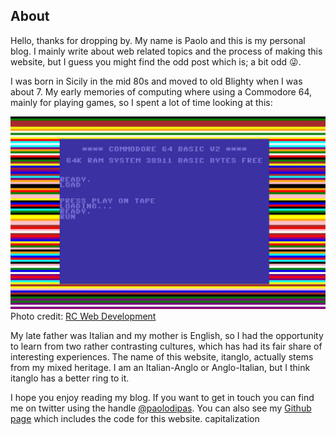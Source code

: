 ## About

Hello, thanks for dropping by. My name is Paolo and this is my personal blog. I mainly write about web related topics and the process of making this website, but I guess you might find the odd post which is; a bit odd 😜.
        
I was born in Sicily in the mid 80s and moved to old Blighty when I was about 7. My early memories of computing where using a Commodore 64, mainly for playing games, so I spent a lot of time looking at this:

![A screenshot of a Commodore 64 loading screen](./docs/images/c64-screen.jpg)
Photo credit: [RC Web Development](http://www.rcwebdev.co.uk/view-client/c64-loading-screen-simulator)

My late father was Italian and my mother is English, so I had the opportunity to learn from two rather contrasting cultures, which has had its fair share of interesting experiences. The name of this website, itanglo, actually stems from my mixed heritage. I am an Italian-Anglo or Anglo-Italian, but I think itanglo has a better ring to it.

I hope you enjoy reading my blog. If you want to get in touch you can find me on twitter using the handle [@paolodipas](https://twitter.com/paolodipas). You can also see my [Github page](https://github.com/pdp2) which includes the code for this website. capitalization 